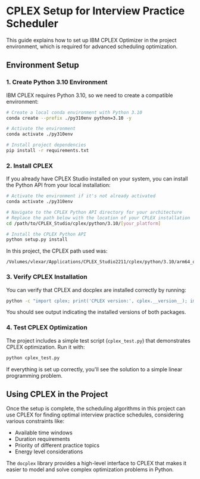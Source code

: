 # CPLEX Setup for Interview Practice Scheduler

This guide explains how to set up IBM CPLEX Optimizer in the project environment, which is required for advanced scheduling optimization.

## Environment Setup

### 1. Create Python 3.10 Environment

IBM CPLEX requires Python 3.10, so we need to create a compatible environment:

```bash
# Create a local conda environment with Python 3.10
conda create --prefix ./py310env python=3.10 -y

# Activate the environment
conda activate ./py310env

# Install project dependencies
pip install -r requirements.txt
```

### 2. Install CPLEX

If you already have CPLEX Studio installed on your system, you can install the Python API from your local installation:

```bash
# Activate the environment if it's not already activated
conda activate ./py310env

# Navigate to the CPLEX Python API directory for your architecture
# Replace the path below with the location of your CPLEX installation
cd /path/to/CPLEX_Studio/cplex/python/3.10/[your_platform]

# Install the CPLEX Python API
python setup.py install
```

In this project, the CPLEX path used was:
```
/Volumes/vlexar/Applications/CPLEX_Studio2211/cplex/python/3.10/arm64_osx
```

### 3. Verify CPLEX Installation

You can verify that CPLEX and docplex are installed correctly by running:

```bash
python -c "import cplex; print('CPLEX version:', cplex.__version__); import docplex; print('DOcplex version:', docplex.__version__)"
```

You should see output indicating the installed versions of both packages.

### 4. Test CPLEX Optimization

The project includes a simple test script (`cplex_test.py`) that demonstrates CPLEX optimization. Run it with:

```bash
python cplex_test.py
```

If everything is set up correctly, you'll see the solution to a simple linear programming problem.

## Using CPLEX in the Project

Once the setup is complete, the scheduling algorithms in this project can use CPLEX for finding optimal interview practice schedules, considering various constraints like:

- Available time windows
- Duration requirements
- Priority of different practice topics
- Energy level considerations

The `docplex` library provides a high-level interface to CPLEX that makes it easier to model and solve complex optimization problems in Python. 